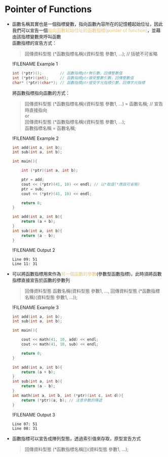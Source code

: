 # Pointer of Functions

- 函數名稱其實也是一個指標變數，指向函數內容所在的記憶體起始位址，因此我們可以宣告一個<span style="color:#e5c07b">指向函數起始位址的函數指標(pointer of function)</span>，並藉由該指標變數來呼叫函數  
  函數指標的宣告方式：
  >回傳資料型態 (*函數指標名稱)(資料型態 參數1, ...); // 括號不可省略

  !FILENAME Example 1
  ```cpp
  int (*ptr)();        // 函數指標ptr無引數，回傳整數值
  int (*ptr)(int);     // 函數指標ptr接受整數引數，回傳整數值
  char* (*ptr)(char*); // 函數指標ptr接受字元指標引數，回傳字元指標
  ```

  將函數指標指向函數的方式：
  >回傳資料型態 (*函數指標名稱)(資料型態 參數1, ...) = 函數名稱; // 宣告時直接指向  
  >or  
  >回傳資料型態 (*函數指標名稱)(資料型態 參數1, ...);  
  >函數指標名稱 = 函數名稱;

  !FILENAME Example 2
  ```cpp
  int add(int a, int b);
  int sub(int a, int b);

  int main(){

      int (*ptr)(int a, int b);

      ptr = add;
      cout << (*ptr)(41, 10) << endl; // 以*取值(*應該可省略)
      ptr = sub;
      cout << (*ptr)(41, 10) << endl;

      return 0;
  }

  int add(int a, int b){
      return (a + b);
  }
  int sub(int a, int b){
      return (a - b);
  }
  ```
  !FILENAME Output 2
  ```
  Line 09: 51
  Line 11: 31
  ``` 

- 可以將函數指標用來作為<span style="color:#e5c07b">另一個函數的參數</span>(參數型函數指標)，此時須將函數指標直接宣告於函數的參數列
  >回傳資料型態 函數名稱(資料型態 參數1, ..., 回傳資料型態 (*函數指標名稱)(資料型態 參數1, ...));

  !FILENAME Example 3
  ```cpp
  int add(int a, int b);
  int sub(int a, int b);

  int main(){

      cout << math(41, 10, add) << endl;
      cout << math(41, 10, sub) << endl;

      return 0;
  }

  int add(int a, int b){
      return (a + b);
  }
  int sub(int a, int b){
      return (a - b);
  }
  int math(int a, int b, int (*ptr)(int c, int d)){
      return (*ptr)(a, b); // 注意參數的傳遞
  }
  ```
  !FILENAME Output 3
  ```
  Line 07: 51
  Line 08: 31
  ``` 

- 函數指標可以宣告成陣列型態，透過索引值來存取，原型宣告方式
  >回傳資料型態 (*函數指標名稱[])(資料型態 參數1, ...);
